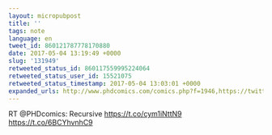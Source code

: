 ```yaml
---
layout: micropubpost
title: ''
tags: note
language: en
tweet_id: 860121787778170880
date: 2017-05-04 13:19:49 +0000
slug: '131949'
retweeted_status_id: 860117559995224064
retweeted_status_user_id: 15521075
retweeted_status_timestamp: 2017-05-04 13:03:01 +0000
expanded_urls: http://www.phdcomics.com/comics.php?f=1946,https://twitter.com/PHDcomics/status/860117559995224065/photo/1,http://www.phdcomics.com/comics.php?f=1946,https://twitter.com/PHDcomics/status/860117559995224065/photo/1
---
```

RT @PHDcomics: Recursive https://t.co/cym1iNttN9 https://t.co/6BCYhvnhC9
